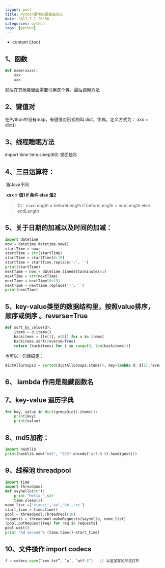 ```yaml
---
layout: post
title: Python很常用很基础的点
date: 2017-7-1 20:50
categories: python
tags: [python]
---
```


* content
{:toc}
## 1、函数

```python
def name(xxxx):
    xxx
    xxx
```

然后在其他类里面需要引用这个类，最后调用方法

##  2、键值对

在Python中没有map，有键值对形式的叫 dict，字典。定义方式为： xxx = dict()

## 3、线程睡眠方法

import time   time.sleep(60)  里面是秒

## 4、三目运算符： 

​    跟Java不同

​    **xxx = 值1 if 条件 else 值2**

>  如：maxLength = beforeLength if beforeLength > endLength else endLength

## 5、关于日期的加减以及时间的加减：

```python
import datetime
now = datetime.datetime.now()
startTime = now;
startTime = str(startTime)
startTime = startTime[0:19]
startTime = startTime.replace('-', '')
print(startTime)
nextTime = now + datetime.timedelta(minutes=1)
nextTime = str(nextTime)
nextTime = nextTime[0:19]
nextTime = nextTime.replace('-', '')
print(nextTime)
```

## 5、key-value类型的数据结构里，按照value排序，顺序或倒序  。reverse=True

```python
def sort_by_value(d):
    items = d.items()
    backitems = [[v[1], v[0]] for v in items]
    backitems.sort(reverse=True)
    return [backitemsi for i in range(0, len(backitems))]
```

也可以一句话搞定：

```python
dictAllGroups2 = sorted(dictAllGroups.items(), key=lambda d: d[1],reverse=True)
```

## 6、 lambda 作用是隐藏函数名

## 7、key-value 遍历字典

```python
for key, value in dict(groupDict).items():
    print(key)
    print(value)
```

## 8、md5加密：

   ```python
import hashlib
print(hashlib.new("md5", "233".encode('utf-8')).hexdigest())    
   ```

## 9、线程池 threadpool

```python
import time
import threadpool 
def sayhello(str):
    print "Hello ",str
    time.sleep(2)
name_list =['xiaozi','aa','bb','cc']
start_time = time.time()
pool = threadpool.ThreadPool(10)
requests = threadpool.makeRequests(sayhello, name_list)
[pool.putRequest(req) for req in requests]
pool.wait()
print '%d second'% (time.time()-start_time)
```

## 10、文件操作 import codecs

   ```python
 f = codecs.open(“xxx.txt”, ‘a’, ‘utf-8’)   // 以追加写的形式打开
   ```